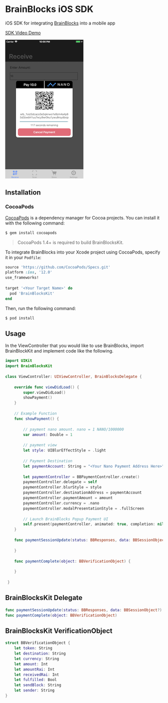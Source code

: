 # BrainBlocks iOS SDK
iOS SDK for integrating [BrainBlocks](http://BrainBlocks.io) into a mobile app

[SDK Video Demo](https://www.youtube.com/watch?v=LlhImlhOeyQ)

![demo](./img/demo.png)


## Installation

### CocoaPods

[CocoaPods](http://cocoapods.org) is a dependency manager for Cocoa projects. You can install it with the following command:

```bash
$ gem install cocoapods
```
> CocoaPods 1.4+ is required to build BrainBlocksKit.

To integrate BrainBlocks into your Xcode project using CocoaPods, specify it in your `Podfile`:

```ruby
source 'https://github.com/CocoaPods/Specs.git'
platform :ios, '12.0'
use_frameworks!

target '<Your Target Name>' do
  pod 'BrainBlocksKit'
end
```

Then, run the following command:

```bash
$ pod install
```

## Usage

In the ViewController that you would like to use BrainBlocks, import BrainBlockKit and implement code like the following.

```swift
import UIKit
import BrainBlocksKit

class ViewController: UIViewController, BrainBlocksDelegate {

    override func viewDidLoad() {
        super.viewDidLoad()
        showPayment()
    }
    
    // Example Function
    func showPayment() {
    
        // payment nano amount. nano = 1 NANO/1000000
        var amount: Double = 1
        
        // payment view
        let style: UIBlurEffectStyle = .light
        
        // Payment Destination
        let paymentAccount: String = "<Your Nano Payment Address Here>"
        
        let paymentController = BBPaymentController.create()
        paymentController.delegate = self
        paymentController.blurStyle = style
        paymentController.destinationAddress = paymentAccount
        paymentController.paymentAmount = amount
        paymentController.currency = .nano
        paymentController.modalPresentationStyle = .fullScreen
        
        // Launch BrainBlocks Popup Payment UI
        self.present(paymentController, animated: true, completion: nil)
    }
    
    func paymentSessionUpdate(status: BBResponses, data: BBSessionObject?) {
    
    }
    
    func paymentComplete(object: BBVerificationObject) {
        
    }
    
 }
 ```

## BrainBlocksKit Delegate
```swift
func paymentSessionUpdate(status: BBResponses, data: BBSessionObject?)
func paymentComplete(object: BBVerificationObject)
```
## BrainBlocksKit VerificationObject
```swift
struct BBVerificationObject {
    let token: String
    let destination: String
    let currency: String
    let amount: Int
    let amountRai: Int
    let receivedRai: Int
    let fulfilled: Bool
    let sendBlock: String
    let sender: String
}
```
